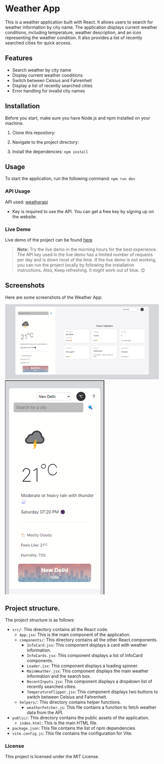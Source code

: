 # Weather App

This is a weather application built with React. It allows users to search for weather information by city name. The application displays current weather conditions, including temperature, weather description, and an icon representing the weather condition. It also provides a list of recently searched cities for quick access.

## Features

- Search weather by city name
- Display current weather conditions
- Switch between Celsius and Fahrenheit
- Display a list of recently searched cities
- Error handling for invalid city names

## Installation

Before you start, make sure you have Node.js and npm installed on your machine.

1. Clone this repository:

2. Navigate to the project directory:

3. Install the dependencies:
   `npm install`

## Usage

To start the application, run the following command:
`npm run dev`

### API Usage

API used: [weatherapi](https://www.weatherapi.com)

- Key is required to use the API. You can get a free key by signing up on the website.

### Live Demo

Live demo of the project can be found [here](https://deploy-preview-4--weatherappforzerostic.netlify.app/)

> **Note:** Try the live demo in the morning hours for the best experience. The API key used in the live demo has a limited number of requests per day and is down most of the time. If the live demo is not working, you can run the project locally by following the installation instructions. Also, Keep refreshing. It might work out of blue. 😊

## Screenshots

Here are some screenshots of the Weather App:

![Screenshot 1](./src/assets/screenshot.png)
![Screenshot 2](./src/assets/screenshot2.png)

## Project structure.

The project structure is as follows:

- `src/`: This directory contains all the React code.
  - `App.jsx`: This is the main component of the application.
  - `components/`: This directory contains all the other React components.
    - `InfoCard.jsx`: This component displays a card with weather information.
    - `InfoCards.jsx`: This component displays a list of InfoCard components.
    - `Loader.jsx`: This component displays a loading spinner.
    - `MainWeather.jsx`: This component displays the main weather information and the search box.
    - `RecentInputs.jsx`: This component displays a dropdown list of recently searched cities.
    - `TemperatureFlipper.jsx`: This component displays two buttons to switch between Celsius and Fahrenheit.
  - `helpers/`: This directory contains helper functions.
    - `weatherFetcher.js`: This file contains a function to fetch weather data from the API.
- `public/`: This directory contains the public assets of the application.
  - `index.html`: This is the main HTML file.
- `package.json`: This file contains the list of npm dependencies.
- `vite.config.js`: This file contains the configuration for Vite.

### License

This project is licensed under the MIT License.
